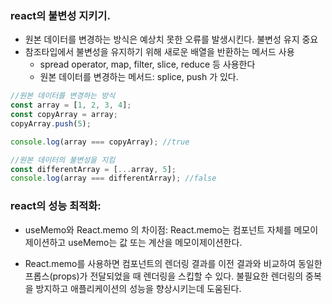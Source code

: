 ### react의 불변성 지키기.

- 원본 데이터를 변경하는 방식은 예상치 못한 오류를 발생시킨다. 불변성 유지 중요
- 참조타입에서 불변성을 유지하기 위해 새로운 배열을 반환하는 메서드 사용
  - spread operator, map, filter, slice, reduce 등 사용한다
  - 원본 데이터를 변경하는 메서드: splice, push 가 있다.

```javascript
//원본 데이터를 변경하는 방식
const array = [1, 2, 3, 4];
const copyArray = array;
copyArray.push(5);

console.log(array === copyArray); //true

//원본 데이터의 불변성을 지킴
const differentArray = [...array, 5];
console.log(array === differentArray); //false
```

### react의 성능 최적화:

- useMemo와 React.memo 의 차이점:
  React.memo는 컴포넌트 자체를 메모이제이션하고 useMemo는 값 또는 계산을 메모이제이션한다.

- React.memo를 사용하면 컴포넌트의 렌더링 결과를 이전 결과와 비교하여 동일한 프롭스(props)가 전달되었을 때 렌더링을 스킵할 수 있다. 불필요한 렌더링의 중복을 방지하고 애플리케이션의 성능을 향상시키는데 도움된다.

